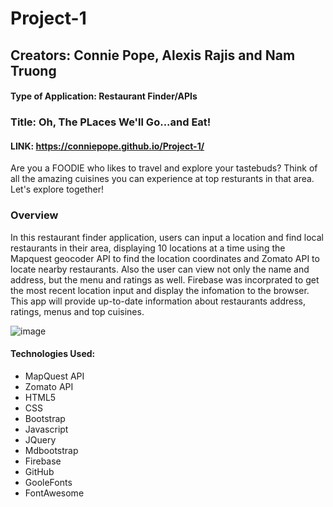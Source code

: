 # Project-1
## Creators: Connie Pope, Alexis Rajis and Nam Truong
#### Type of Application: Restaurant Finder/APIs

### Title: Oh, The PLaces We'll Go...and Eat!

#### LINK: https://conniepope.github.io/Project-1/

Are you a FOODIE who likes to travel and explore your tastebuds?
Think of all the amazing cuisines you can experience at top resturants in that area.
Let's explore together!

### Overview

In this restaurant finder application, users can input a location and find local restaurants in their area, displaying 10 locations at a time using the  Mapquest geocoder API to find the location coordinates and Zomato API to locate nearby restaurants. Also the user can view not only the name and address, but the menu and ratings as well. Firebase was incorprated to get the most recent location input and display the infomation to the browser. This app will provide up-to-date information about restaurants address, ratings, menus and  top cuisines.

![image](https://user-images.githubusercontent.com/47279070/59950105-fde66d00-9442-11e9-8bde-09e49591d821.png)

#### Technologies Used:
- MapQuest API
- Zomato API 
- HTML5 
- CSS 
- Bootstrap 
- Javascript 
- JQuery 
- Mdbootstrap  
- Firebase 
- GitHub
- GooleFonts
- FontAwesome
